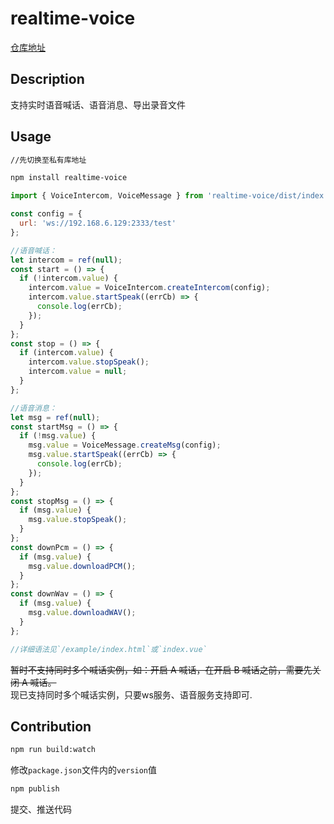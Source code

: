 # realtime-voice

[仓库地址](https://gitlab.bitahub.com/zhnn-application-development/realtime-voice)

## Description

支持实时语音喊话、语音消息、导出录音文件

## Usage

```bash
//先切换至私有库地址

npm install realtime-voice

```

```javascript
import { VoiceIntercom, VoiceMessage } from 'realtime-voice/dist/index';

const config = {
  url: 'ws://192.168.6.129:2333/test'
};

//语音喊话：
let intercom = ref(null);
const start = () => {
  if (!intercom.value) {
    intercom.value = VoiceIntercom.createIntercom(config);
    intercom.value.startSpeak((errCb) => {
      console.log(errCb);
    });
  }
};
const stop = () => {
  if (intercom.value) {
    intercom.value.stopSpeak();
    intercom.value = null;
  }
};

//语音消息：
let msg = ref(null);
const startMsg = () => {
  if (!msg.value) {
    msg.value = VoiceMessage.createMsg(config);
    msg.value.startSpeak((errCb) => {
      console.log(errCb);
    });
  }
};
const stopMsg = () => {
  if (msg.value) {
    msg.value.stopSpeak();
  }
};
const downPcm = () => {
  if (msg.value) {
    msg.value.downloadPCM();
  }
};
const downWav = () => {
  if (msg.value) {
    msg.value.downloadWAV();
  }
};

//详细语法见`/example/index.html`或`index.vue`
```

~~暂时不支持同时多个喊话实例，如：开启 A 喊话，在开启 B 喊话之前，需要先关闭 A 喊话。~~  
现已支持同时多个喊话实例，只要ws服务、语音服务支持即可.

## Contribution

```bash
npm run build:watch
```

修改`package.json`文件内的`version`值

```bash
npm publish
```

提交、推送代码
